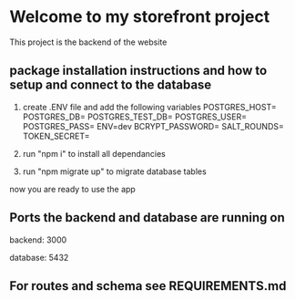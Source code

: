 # Welcome to my storefront project

  This project is the backend of the website

## package installation instructions and how to setup and connect to the database
1. create .ENV file and add the following variables
    POSTGRES_HOST=
    POSTGRES_DB=
    POSTGRES_TEST_DB=
    POSTGRES_USER=
    POSTGRES_PASS=
    ENV=dev
    BCRYPT_PASSWORD=
    SALT_ROUNDS=
    TOKEN_SECRET=

2. run "npm i" to install all dependancies
3. run "npm migrate up" to migrate database tables

now you are ready to use the app

## Ports the backend and database are running on
backend: 3000

database: 5432

## For routes and schema see REQUIREMENTS.md
    
